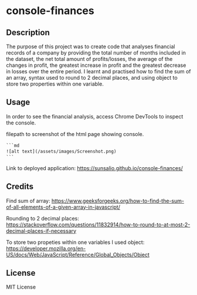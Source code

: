 # console-finances

## Description

The purpose of this project was to create code that analyses financial records of a company by providing the total number of months included in the dataset, the net total amount of profits/losses, the average of the changes in profit, the greatest increase in profit and the greatest decrease in losses over the entire period. I learnt and practised how to find the sum of an array, syntax used to round to 2 decimal places, and using object to store two properties within one variable.

## Usage
In order to see the financial analysis, access Chrome DevTools to inspect the console.

filepath to screenshot of the html page showing console.

    ```md
    ![alt text](/assets/images/Screenshot.png)
    ```

Link to deployed application: https://sunsalio.github.io/console-finances/

## Credits
Find sum of array: https://www.geeksforgeeks.org/how-to-find-the-sum-of-all-elements-of-a-given-array-in-javascript/

Rounding to 2 decimal places: https://stackoverflow.com/questions/11832914/how-to-round-to-at-most-2-decimal-places-if-necessary

To store two propeties within one variables I used object: https://developer.mozilla.org/en-US/docs/Web/JavaScript/Reference/Global_Objects/Object

## License

MIT License

